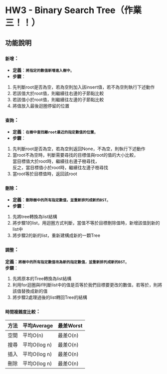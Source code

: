 # HW3 - Binary Search Tree（作業三！！）

## 功能說明
### `新增`：
* **定義**：**`將指定的數值新增進入樹中`**。  
* **步驟**：  
1. 先判斷root是否為空，若為空則加入該insert值，若不為空則執行下述動作
2. 若該值大於root值，則繼續往右邊的子節點比較
3. 若該值小於root值，則繼續往左邊的子節點比較
4. 將值放入最後迴圈停留的位置

### `查詢`：
* **定義**：**`在樹中查找離root最近的指定數值的位置`**。  
* **步驟**：  
1. 先判斷root是否為空，若為空則返回None，不為空，則執行下述動作
2. 當root不為空時，判斷需要尋找的目標值與root的值的大小比較，  
   當目標值大於root時，繼續往右邊子樹尋找，  
   反之，當目標值小於root時，繼續往左邊子樹尋找
3. 當root等於目標值時，返回該root

### `刪除`：
* **定義**：**`刪除樹中的所有指定數值，並重新排列成新的BST`**。  
* **步驟**：  
1. 先將tree轉換為list結構
2. 將步驟1的list，用迴圈方式判斷，當值不等於目標刪除值時，新增該值到新的list中
3. 將步驟2的新的list，重新建構成新的一顆Tree

### `調整`：
**定義**：**`將樹中的所有指定數值改為新的指定數值，並重新排列成新的BST`**。  
**步驟**：
1. 先將原本的Tree轉換為list結構
2. 利用for迴圈與if判斷list中的值是否等於我們目標要更改的數值，若等於，則將該值替換成新的值
3. 將步驟2處理過後的list轉回Tree的結構

### `時間複雜度比較`：
|方法|平均Average|最差Worst|
|---|---|---|
|空間|平均O(n)|最差O(n)|
|搜尋|平均O(log n)|最差O(n)|
|插入|平均O(log n)|最差O(n)|
|刪除|平均O(log n)|最差O(n)|
